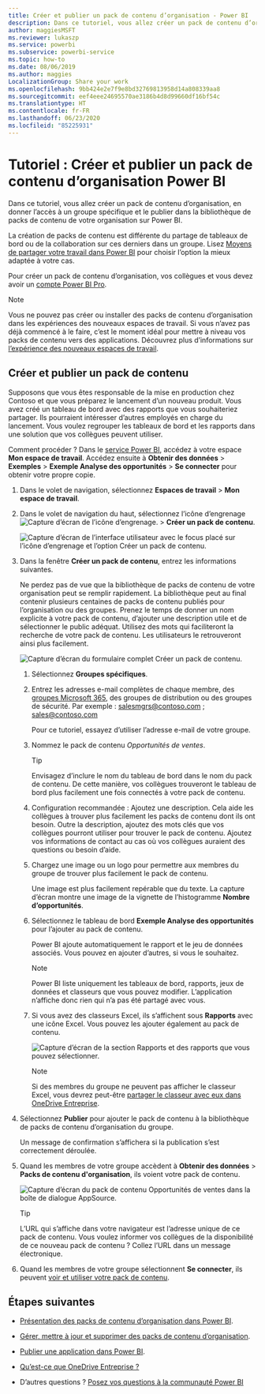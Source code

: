```yaml
---
title: Créer et publier un pack de contenu d’organisation - Power BI
description: Dans ce tutoriel, vous allez créer un pack de contenu d’organisation, en restreindre l’accès à un groupe spécifique et le publier dans la bibliothèque de packs de contenu de votre organisation sur Power BI.
author: maggiesMSFT
ms.reviewer: lukaszp
ms.service: powerbi
ms.subservice: powerbi-service
ms.topic: how-to
ms.date: 08/06/2019
ms.author: maggies
LocalizationGroup: Share your work
ms.openlocfilehash: 9bb424e2e7f9e8bd32769813958d14a808339aa8
ms.sourcegitcommit: eef4eee24695570ae3186b4d8d99660df16bf54c
ms.translationtype: HT
ms.contentlocale: fr-FR
ms.lasthandoff: 06/23/2020
ms.locfileid: "85225931"
---
```

# <a name="tutorial-create-and-publish-a-power-bi-organizational-content-pack"></a>Tutoriel : Créer et publier un pack de contenu d’organisation Power BI

Dans ce tutoriel, vous allez créer un pack de contenu d’organisation, en donner l’accès à un groupe spécifique et le publier dans la bibliothèque de packs de contenu de votre organisation sur Power BI.

La création de packs de contenu est différente du partage de tableaux de bord ou de la collaboration sur ces derniers dans un groupe. Lisez [Moyens de partager votre travail dans Power BI](service-how-to-collaborate-distribute-dashboards-reports.md) pour choisir l’option la mieux adaptée à votre cas.

Pour créer un pack de contenu d’organisation, vos collègues et vous devez avoir un [compte Power BI Pro](https://powerbi.microsoft.com/pricing).

> [!NOTE]
> Vous ne pouvez pas créer ou installer des packs de contenu d’organisation dans les expériences des nouveaux espaces de travail. Si vous n’avez pas déjà commencé à le faire, c’est le moment idéal pour mettre à niveau vos packs de contenu vers des applications. Découvrez plus d’informations sur [l’expérience des nouveaux espaces de travail](service-create-the-new-workspaces.md).

## <a name="create-and-publish-a-content-pack"></a>Créer et publier un pack de contenu

Supposons que vous êtes responsable de la mise en production chez Contoso et que vous préparez le lancement d’un nouveau produit.  Vous avez créé un tableau de bord avec des rapports que vous souhaiteriez partager. Ils pourraient intéresser d’autres employés en charge du lancement. Vous voulez regrouper les tableaux de bord et les rapports dans une solution que vos collègues peuvent utiliser.

Comment procéder ? Dans le [service Power BI](https://powerbi.com), accédez à votre espace **Mon espace de travail**. Accédez ensuite à **Obtenir des données** > **Exemples** > **Exemple Analyse des opportunités** > **Se connecter** pour obtenir votre propre copie.

1. Dans le volet de navigation, sélectionnez **Espaces de travail** > **Mon espace de travail**.

1. Dans le volet de navigation du haut, sélectionnez l’icône d’engrenage ![Capture d’écran de l’icône d’engrenage](media/service-organizational-content-pack-create-and-publish/cog.png). > **Créer un pack de contenu**.

   ![Capture d’écran de l’interface utilisateur avec le focus placé sur l’icône d’engrenage et l’option Créer un pack de contenu.](media/service-organizational-content-pack-create-and-publish/pbi_create_contpk.png)

1. Dans la fenêtre **Créer un pack de contenu**, entrez les informations suivantes.  

   Ne perdez pas de vue que la bibliothèque de packs de contenu de votre organisation peut se remplir rapidement. La bibliothèque peut au final contenir plusieurs centaines de packs de contenu publiés pour l’organisation ou des groupes. Prenez le temps de donner un nom explicite à votre pack de contenu, d’ajouter une description utile et de sélectionner le public adéquat.  Utilisez des mots qui faciliteront la recherche de votre pack de contenu. Les utilisateurs le retrouveront ainsi plus facilement.

      ![Capture d’écran du formulaire complet Créer un pack de contenu.](media/service-organizational-content-pack-create-and-publish/cpwindow.png)

    1. Sélectionnez **Groupes spécifiques**.

    1. Entrez les adresses e-mail complètes de chaque membre, des [groupes Microsoft 365](https://support.office.com/article/Create-a-group-in-Office-365-7124dc4c-1de9-40d4-b096-e8add19209e9), des groupes de distribution ou des groupes de sécurité. Par exemple : salesmgrs@contoso.com ; sales@contoso.com

        Pour ce tutoriel, essayez d’utiliser l’adresse e-mail de votre groupe.

    1. Nommez le pack de contenu *Opportunités de ventes*.

        > [!TIP]
        > Envisagez d’inclure le nom du tableau de bord dans le nom du pack de contenu. De cette manière, vos collègues trouveront le tableau de bord plus facilement une fois connectés à votre pack de contenu.

    1. Configuration recommandée : Ajoutez une description. Cela aide les collègues à trouver plus facilement les packs de contenu dont ils ont besoin. Outre la description, ajoutez des mots clés que vos collègues pourront utiliser pour trouver le pack de contenu. Ajoutez vos informations de contact au cas où vos collègues auraient des questions ou besoin d’aide.

    1. Chargez une image ou un logo pour permettre aux membres du groupe de trouver plus facilement le pack de contenu.

        Une image est plus facilement repérable que du texte. La capture d’écran montre une image de la vignette de l’histogramme **Nombre d’opportunités**.

    1. Sélectionnez le tableau de bord **Exemple Analyse des opportunités** pour l’ajouter au pack de contenu.

        Power BI ajoute automatiquement le rapport et le jeu de données associés. Vous pouvez en ajouter d’autres, si vous le souhaitez.

       > [!NOTE]
       > Power BI liste uniquement les tableaux de bord, rapports, jeux de données et classeurs que vous pouvez modifier. L’application n’affiche donc rien qui n’a pas été partagé avec vous.

   1. Si vous avez des classeurs Excel, ils s’affichent sous **Rapports** avec une icône Excel. Vous pouvez les ajouter également au pack de contenu.

      ![Capture d’écran de la section Rapports et des rapports que vous pouvez sélectionner.](media/service-organizational-content-pack-create-and-publish/pbi_orgcontpkexcel.png)

      > [!NOTE]
      > Si des membres du groupe ne peuvent pas afficher le classeur Excel, vous devrez peut-être [partager le classeur avec eux dans OneDrive Entreprise](https://support.office.com/article/Share-documents-or-folders-in-Office-365-1fe37332-0f9a-4719-970e-d2578da4941c).

1. Sélectionnez **Publier** pour ajouter le pack de contenu à la bibliothèque de packs de contenu d’organisation du groupe.  

   Un message de confirmation s’affichera si la publication s’est correctement déroulée.

1. Quand les membres de votre groupe accèdent à **Obtenir des données** > **Packs de contenu d'organisation**, ils voient votre pack de contenu.

   ![Capture d’écran du pack de contenu Opportunités de ventes dans la boîte de dialogue AppSource.](media/service-organizational-content-pack-create-and-publish/powerbi-find-content-pack-organization.png)

   > [!TIP]
   > L’URL qui s’affiche dans votre navigateur est l’adresse unique de ce pack de contenu.  Vous voulez informer vos collègues de la disponibilité de ce nouveau pack de contenu ?  Collez l’URL dans un message électronique.

1. Quand les membres de votre groupe sélectionnent **Se connecter**, ils peuvent [voir et utiliser votre pack de contenu](service-organizational-content-pack-copy-refresh-access.md).

## <a name="next-steps"></a>Étapes suivantes

* [Présentation des packs de contenu d’organisation dans Power BI](service-organizational-content-pack-introduction.md).

* [Gérer, mettre à jour et supprimer des packs de contenu d’organisation](service-organizational-content-pack-manage-update-delete.md).

* [Publier une application dans Power BI](service-create-distribute-apps.md).

* [Qu’est-ce que OneDrive Entreprise ?](https://support.office.com/article/What-is-OneDrive-for-Business-187f90af-056f-47c0-9656-cc0ddca7fdc2)

* D’autres questions ? [Posez vos questions à la communauté Power BI](https://community.powerbi.com/)
